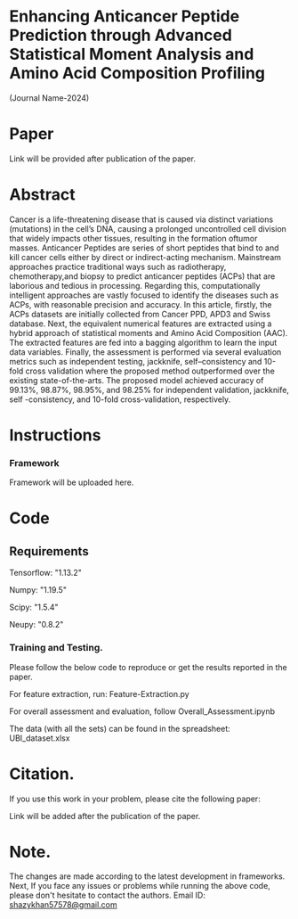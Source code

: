 # Enhancing Anticancer Peptide Prediction through Advanced Statistical Moment Analysis and Amino Acid Composition Profiling
(Journal Name-2024)

# Paper
Link will be provided after publication of the paper. 

# Abstract
Cancer is a life-threatening disease that is caused via distinct variations (mutations) in the cell’s DNA, causing a prolonged uncontrolled cell division that widely impacts other tissues, resulting in the formation oftumor masses. Anticancer Peptides are series of short peptides that bind to and kill cancer cells either by direct or
indirect-acting mechanism. Mainstream approaches practice traditional ways such as radiotherapy, chemotherapy,and biopsy to predict anticancer peptides (ACPs) that are laborious and tedious in processing. Regarding this, computationally intelligent approaches are vastly focused to identify the diseases such as ACPs, with reasonable precision and accuracy. In this article, firstly, the ACPs datasets are initially collected from Cancer PPD, APD3 and Swiss database. Next, the equivalent numerical features are extracted using a hybrid approach of statistical moments and Amino Acid Composition (AAC). The extracted features are fed into a bagging algorithm to learn
the input data variables. Finally, the assessment is performed via several evaluation metrics such as independent testing, jackknife, self–consistency and 10-fold cross validation where the proposed method outperformed over the existing state-of-the-arts. The proposed model achieved accuracy of 99.13%, 98.87%, 98.95%, and 98.25% for independent validation, jackknife, self -consistency, and 10-fold cross-validation, respectively.


# Instructions
### Framework

Framework will be uploaded here. 

# Code

## Requirements
Tensorflow: "1.13.2"

Numpy: "1.19.5"

Scipy: "1.5.4"

Neupy: "0.8.2"

### Training and Testing.

Please follow the below code to reproduce or get the results reported in the paper.

For feature extraction, run: Feature-Extraction.py

For overall assessment and evaluation, follow Overall_Assessment.ipynb

The data (with all the sets) can be found in the spreadsheet: UBI_dataset.xlsx




# Citation.
If you use this work in your problem, please cite the following paper:


Link will be added after the publication of the paper. 




# Note.
The changes are made according to the latest development in frameworks.
Next, If you face any issues or problems while running the above code, please don't hesitate to contact the authors.
Email ID: shazykhan57578@gmail.com

